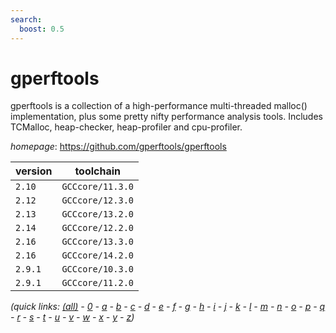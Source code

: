 ```yaml
---
search:
  boost: 0.5
---
```

# gperftools

gperftools is a collection of a high-performance multi-threaded malloc() implementation, plus some pretty nifty performance analysis tools. Includes TCMalloc, heap-checker, heap-profiler and cpu-profiler.

*homepage*: <https://github.com/gperftools/gperftools>

version | toolchain
--------|----------
``2.10`` | ``GCCcore/11.3.0``
``2.12`` | ``GCCcore/12.3.0``
``2.13`` | ``GCCcore/13.2.0``
``2.14`` | ``GCCcore/12.2.0``
``2.16`` | ``GCCcore/13.3.0``
``2.16`` | ``GCCcore/14.2.0``
``2.9.1`` | ``GCCcore/10.3.0``
``2.9.1`` | ``GCCcore/11.2.0``


*(quick links: [(all)](../index.md) - [0](../0/index.md) - [a](../a/index.md) - [b](../b/index.md) - [c](../c/index.md) - [d](../d/index.md) - [e](../e/index.md) - [f](../f/index.md) - [g](../g/index.md) - [h](../h/index.md) - [i](../i/index.md) - [j](../j/index.md) - [k](../k/index.md) - [l](../l/index.md) - [m](../m/index.md) - [n](../n/index.md) - [o](../o/index.md) - [p](../p/index.md) - [q](../q/index.md) - [r](../r/index.md) - [s](../s/index.md) - [t](../t/index.md) - [u](../u/index.md) - [v](../v/index.md) - [w](../w/index.md) - [x](../x/index.md) - [y](../y/index.md) - [z](../z/index.md))*

